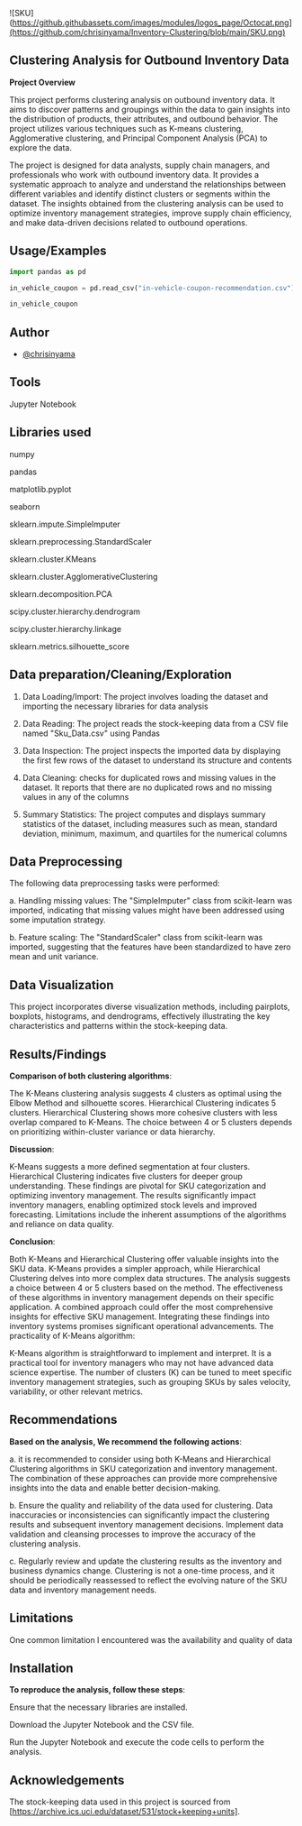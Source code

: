 
![SKU](https://github.githubassets.com/images/modules/logos_page/Octocat.png](https://github.com/chrisinyama/Inventory-Clustering/blob/main/SKU.png)


## Clustering Analysis for Outbound Inventory Data

**Project Overview**

This project performs clustering analysis on outbound inventory data. It aims to discover patterns and groupings within the data to gain insights into the distribution of products, their attributes, and outbound behavior. The project utilizes various techniques such as K-means clustering, Agglomerative clustering, and Principal Component Analysis (PCA) to explore the data.

The project is designed for data analysts, supply chain managers, and professionals who work with outbound inventory data. It provides a systematic approach to analyze and understand the relationships between different variables and identify distinct clusters or segments within the dataset. The insights obtained from the clustering analysis can be used to optimize inventory management strategies, improve supply chain efficiency, and make data-driven decisions related to outbound operations.





## Usage/Examples

```python
import pandas as pd

in_vehicle_coupon = pd.read_csv("in-vehicle-coupon-recommendation.csv")

in_vehicle_coupon
```




## Author

- [@chrisinyama](https://github.com/chrisinyama/In-Vehicle-Coupon-Recommendation-Analysis)




## Tools
Jupyter Notebook

## Libraries used 

numpy

pandas

matplotlib.pyplot

seaborn

sklearn.impute.SimpleImputer

sklearn.preprocessing.StandardScaler

sklearn.cluster.KMeans

sklearn.cluster.AgglomerativeClustering

sklearn.decomposition.PCA

scipy.cluster.hierarchy.dendrogram

scipy.cluster.hierarchy.linkage

sklearn.metrics.silhouette_score
## Data preparation/Cleaning/Exploration
1. Data Loading/Import: The project involves loading the dataset and  importing the necessary libraries for data analysis

2. Data Reading: The project reads the stock-keeping data from a CSV file named "Sku_Data.csv" using Pandas


3. Data Inspection: The project inspects the imported data by displaying the first few rows of the dataset to understand its structure and contents

4. Data Cleaning: checks for duplicated rows and missing values in the dataset. It reports that there are no duplicated rows and no missing values in any of the columns

5. Summary Statistics: The project computes and displays summary statistics of the dataset, including measures such as mean, standard deviation, minimum, maximum, and quartiles for the numerical columns



## Data Preprocessing

The following data preprocessing tasks were performed:

a. Handling missing values: The "SimpleImputer" class from scikit-learn was imported, indicating that missing values might have been addressed using some imputation strategy.

b. Feature scaling: The "StandardScaler" class from scikit-learn was imported, suggesting that the features  have been standardized to have zero mean and unit variance.
## Data Visualization
This project incorporates diverse visualization methods, including pairplots, boxplots, histograms, and dendrograms, effectively illustrating the key characteristics and patterns within the stock-keeping data.
## Results/Findings

**Comparison of both clustering algorithms**:

The K-Means clustering analysis suggests 4 clusters as optimal using the Elbow Method and silhouette scores.
Hierarchical Clustering indicates 5 clusters.
Hierarchical Clustering shows more cohesive clusters with less overlap compared to K-Means.
The choice between 4 or 5 clusters depends on prioritizing within-cluster variance or data hierarchy.

**Discussion**:

K-Means suggests a more defined segmentation at four clusters.
Hierarchical Clustering indicates five clusters for deeper group understanding.
These findings are pivotal for SKU categorization and optimizing inventory management.
The results significantly impact inventory managers, enabling optimized stock levels and improved forecasting.
Limitations include the inherent assumptions of the algorithms and reliance on data quality.

**Conclusion**:

Both K-Means and Hierarchical Clustering offer valuable insights into the SKU data.
K-Means provides a simpler approach, while Hierarchical Clustering delves into more complex data structures.
The analysis suggests a choice between 4 or 5 clusters based on the method.
The effectiveness of these algorithms in inventory management depends on their specific application.
A combined approach could offer the most comprehensive insights for effective SKU management.
Integrating these findings into inventory systems promises significant operational advancements.
The practicality of K-Means algorithm:

K-Means algorithm is straightforward to implement and interpret.
It is a practical tool for inventory managers who may not have advanced data science expertise.
The number of clusters (K) can be tuned to meet specific inventory management strategies, such as grouping SKUs by sales velocity, variability, or other relevant metrics.
## Recommendations
**Based on the  analysis, We recommend the following actions**:

a. it is recommended to consider using both K-Means and Hierarchical Clustering algorithms in SKU categorization and inventory management. The combination of these approaches can provide more comprehensive insights into the data and enable better decision-making.

b. Ensure the quality and reliability of the data used for clustering. Data inaccuracies or inconsistencies can significantly impact the clustering results and subsequent inventory management decisions. Implement data validation and cleansing processes to improve the accuracy of the clustering analysis.

c. Regularly review and update the clustering results as the inventory and business dynamics change. Clustering is not a one-time process, and it should be periodically reassessed to reflect the evolving nature of the SKU data and inventory management needs.
## Limitations

One common limitation I encountered was the availability and quality of data
## Installation
**To reproduce the analysis, follow these steps**:

Ensure that the necessary libraries are installed.

Download the Jupyter Notebook and the CSV file.

Run the Jupyter Notebook and execute the code cells to perform the analysis.

    
## Acknowledgements

 The stock-keeping data used in this project is sourced from [https://archive.ics.uci.edu/dataset/531/stock+keeping+units].



